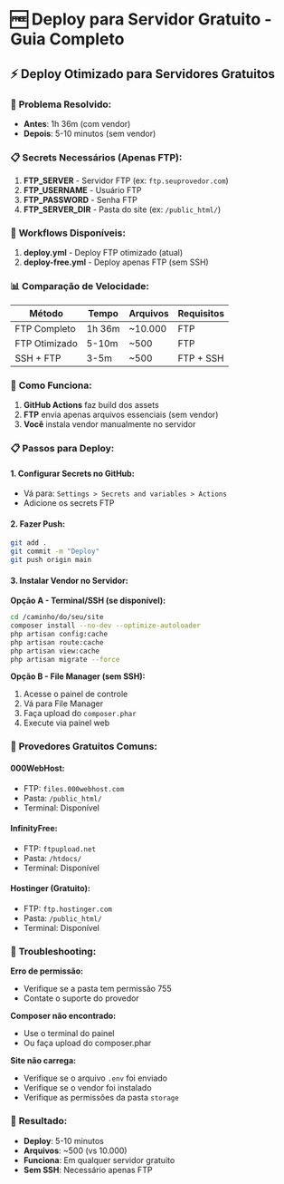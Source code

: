 # 🆓 Deploy para Servidor Gratuito - Guia Completo

## ⚡ Deploy Otimizado para Servidores Gratuitos

### 🎯 **Problema Resolvido:**
- **Antes**: 1h 36m (com vendor)
- **Depois**: 5-10 minutos (sem vendor)

### 📋 **Secrets Necessários (Apenas FTP):**

1. **FTP_SERVER** - Servidor FTP (ex: `ftp.seuprovedor.com`)
2. **FTP_USERNAME** - Usuário FTP
3. **FTP_PASSWORD** - Senha FTP
4. **FTP_SERVER_DIR** - Pasta do site (ex: `/public_html/`)

### 🚀 **Workflows Disponíveis:**

1. **deploy.yml** - Deploy FTP otimizado (atual)
2. **deploy-free.yml** - Deploy apenas FTP (sem SSH)

### 📊 **Comparação de Velocidade:**

| Método | Tempo | Arquivos | Requisitos |
|--------|-------|----------|------------|
| FTP Completo | 1h 36m | ~10.000 | FTP |
| FTP Otimizado | 5-10m | ~500 | FTP |
| SSH + FTP | 3-5m | ~500 | FTP + SSH |

### 🔧 **Como Funciona:**

1. **GitHub Actions** faz build dos assets
2. **FTP** envia apenas arquivos essenciais (sem vendor)
3. **Você** instala vendor manualmente no servidor

### 📋 **Passos para Deploy:**

#### **1. Configurar Secrets no GitHub:**
- Vá para: `Settings > Secrets and variables > Actions`
- Adicione os secrets FTP

#### **2. Fazer Push:**
```bash
git add .
git commit -m "Deploy"
git push origin main
```

#### **3. Instalar Vendor no Servidor:**

**Opção A - Terminal/SSH (se disponível):**
```bash
cd /caminho/do/seu/site
composer install --no-dev --optimize-autoloader
php artisan config:cache
php artisan route:cache
php artisan view:cache
php artisan migrate --force
```

**Opção B - File Manager (sem SSH):**
1. Acesse o painel de controle
2. Vá para File Manager
3. Faça upload do `composer.phar`
4. Execute via painel web

### 🎯 **Provedores Gratuitos Comuns:**

#### **000WebHost:**
- FTP: `files.000webhost.com`
- Pasta: `/public_html/`
- Terminal: Disponível

#### **InfinityFree:**
- FTP: `ftpupload.net`
- Pasta: `/htdocs/`
- Terminal: Disponível

#### **Hostinger (Gratuito):**
- FTP: `ftp.hostinger.com`
- Pasta: `/public_html/`
- Terminal: Disponível

### 🔧 **Troubleshooting:**

**Erro de permissão:**
- Verifique se a pasta tem permissão 755
- Contate o suporte do provedor

**Composer não encontrado:**
- Use o terminal do painel
- Ou faça upload do composer.phar

**Site não carrega:**
- Verifique se o arquivo `.env` foi enviado
- Verifique se o vendor foi instalado
- Verifique as permissões da pasta `storage`

### 🎉 **Resultado:**

- **Deploy**: 5-10 minutos
- **Arquivos**: ~500 (vs 10.000)
- **Funciona**: Em qualquer servidor gratuito
- **Sem SSH**: Necessário apenas FTP
